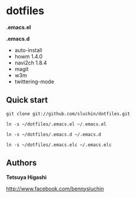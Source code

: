 dotfiles
========

**.emacs.el**  

**.emacs.d**  
  - auto-install  
  - howm 1.4.0  
  - navi2ch 1.8.4  
  - magit  
  - w3m  
  - twittering-mode  



Quick start
-----------

  `git clone git://github.com/sluchin/dotfiles.git`  
  
  `ln -s ~/dotfiles/.emacs.el ~/.emacs.el`  
  
  `ln -s ~/dotfiles/.emacs.d ~/.emacs.d`  
  
  `ln -s ~/dotfiles/.emacs.elc ~/.emacs.elc`  

  

Authors
-------

**Tetsuya Higashi**  

http://www.facebook.com/bennysluchin  

